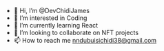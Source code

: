 - 👋 Hi, I’m @DevChidiJames
- 👀 I’m interested in Coding
- 🌱 I’m currently learning React
- 💞️ I’m looking to collaborate on NFT projects
- 📫 How to reach me nndubuisichidi38@gmail.com

<!---
DevChidiJames/DevChidiJames is a ✨ special ✨ repository because its `README.md` (this file) appears on your GitHub profile.
You can click the Preview link to take a look at your changes.
--->
